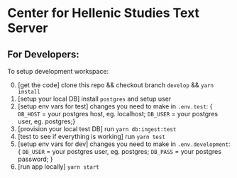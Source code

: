 # Center for Hellenic Studies Text Server 

For Developers:
---
To setup development workspace:

0. [get the code] clone this repo && checkout branch `develop` && `yarn install`
1. [setup your local DB] install `postgres` and setup user
2. [setup env vars for test] changes you need to make in `.env.test`: { `DB_HOST` = your postgres host, eg. localhost; `DB_USER` = your postgres user, eg. postgres;}
3. [provision your local test DB] run `yarn db:ingest:test`
4. [test to see if everything is working] run `yarn test`
5. [setup env vars for dev] changes you need to make in `.env.development`: { `DB_USER` = your postgres user, eg. postgres; `DB_PASS` = your postgres password; }
6. [run app locally] `yarn start`
